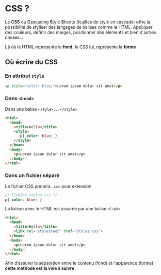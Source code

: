 # CSS ?

Le **CSS** ou **C**ascading **S**tyle **S**heets (feuilles de style en cascade) offre la possibilité de styliser des langages de balises comme le HTML. Appliquer des couleurs, définir des marges, positionner des éléments et bien d'autres choses...

Là où le HTML représente le **fond**, le CSS lui, représente la **forme**

## Où écrire du CSS

### En attribut `style`

```html
<p style="color: blue;">Lorem ipsum dolor sit amet</p>
```

### Dans `<head>`

Dans une balise `<style>...</style>`

```html
<html>
  <head>
    <title>Hello</title>
    <style>
       p{ color: blue; }
    </style>
  </head>
  <body>
    <p>Lorem ipsum dolor sit amet</p>
  </body>
</html>
```

### Dans un fichier séparé


Le fichier CSS prendra `.css` pour extension

```css
/* Fichier styles.css */
p{ color: blue; }
```

La liaison avec le HTML est assurée par une balise `<link>`

```html
<html>
  <head>
    <title>Hello</title>
    <link rel="stylesheet" href="styles.css">
  </head>
  <body>
    <p>Lorem ipsum dolor sit amet</p>
  </body>
</html>
```

Afin d'assurer la séparation entre le contenu (fond) et l'apparence (forme)
**cette méthode est la voie à suivre**
